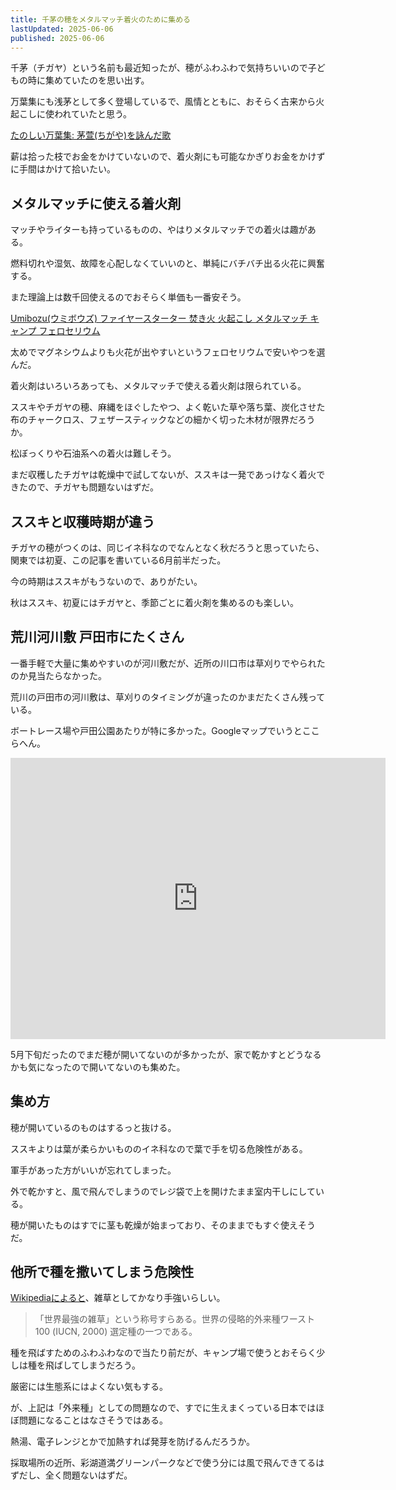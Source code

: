 ```yaml
---
title: 千茅の穂をメタルマッチ着火のために集める
lastUpdated: 2025-06-06
published: 2025-06-06
---
```


<YouTube id="vBnsYmLDYHg" title="初夏の無料着火剤チガヤ収穫" aspect="9:16" />

千茅（チガヤ）という名前も最近知ったが、穂がふわふわで気持ちいいので子どもの時に集めていたのを思い出す。

万葉集にも浅茅として多く登場しているで、風情とともに、おそらく古来から火起こしに使われていたと思う。

[たのしい万葉集: 茅萱(ちがや)を詠んだ歌](https://art-tags.net/manyo/flower/chigaya.html)

薪は拾った枝でお金をかけていないので、着火剤にも可能なかぎりお金をかけずに手間はかけて拾いたい。

## メタルマッチに使える着火剤

マッチやライターも持っているものの、やはりメタルマッチでの着火は趣がある。

燃料切れや湿気、故障を心配しなくていいのと、単純にバチバチ出る火花に興奮する。

また理論上は数千回使えるのでおそらく単価も一番安そう。

[Umibozu(ウミボウズ) ファイヤースターター 焚き火 火起こし メタルマッチ キャンプ フェロセリウム ](https://amzn.to/4kSzupa)

太めでマグネシウムよりも火花が出やすいというフェロセリウムで安いやつを選んだ。

着火剤はいろいろあっても、メタルマッチで使える着火剤は限られている。

ススキやチガヤの穂、麻縄をほぐしたやつ、よく乾いた草や落ち葉、炭化させた布のチャークロス、フェザースティックなどの細かく切った木材が限界だろうか。

松ぼっくりや石油系への着火は難しそう。

まだ収穫したチガヤは乾燥中で試してないが、ススキは一発であっけなく着火できたので、チガヤも問題ないはずだ。


## ススキと収穫時期が違う

チガヤの穂がつくのは、同じイネ科なのでなんとなく秋だろうと思っていたら、関東では初夏、この記事を書いている6月前半だった。

今の時期はススキがもうないので、ありがたい。

秋はススキ、初夏にはチガヤと、季節ごとに着火剤を集めるのも楽しい。

## 荒川河川敷 戸田市にたくさん

一番手軽で大量に集めやすいのが河川敷だが、近所の川口市は草刈りでやられたのか見当たらなかった。

荒川の戸田市の河川敷は、草刈りのタイミングが違ったのかまだたくさん残っている。

ボートレース場や戸田公園あたりが特に多かった。Googleマップでいうとここらへん。

<iframe src="https://www.google.com/maps/embed?pb=!1m18!1m12!1m3!1d12943.457037433536!2d139.66808901699446!3d35.80326557687717!2m3!1f0!2f0!3f0!3m2!1i1024!2i768!4f13.1!3m3!1m2!1s0x6018eb5d638eb4d3%3A0x382d994d682911cb!2z5oi455Sw5qGc44Gl44Gk44G_!5e0!3m2!1sja!2sjp!4v1749171358611!5m2!1sja!2sjp" width="600" height="450" style="border:0;" allowfullscreen="" loading="lazy" referrerpolicy="no-referrer-when-downgrade"></iframe>


5月下旬だったのでまだ穂が開いてないのが多かったが、家で乾かすとどうなるかも気になったので開いてないのも集めた。

## 集め方

穂が開いているのものはするっと抜ける。

ススキよりは葉が柔らかいもののイネ科なので葉で手を切る危険性がある。

軍手があった方がいいが忘れてしまった。

外で乾かすと、風で飛んでしまうのでレジ袋で上を開けたまま室内干しにしている。

穂が開いたものはすでに茎も乾燥が始まっており、そのままでもすぐ使えそうだ。

## 他所で種を撒いてしまう危険性

[Wikipediaによると](https://ja.wikipedia.org/wiki/%E3%83%81%E3%82%AC%E3%83%A4)、雑草としてかなり手強いらしい。

>「世界最強の雑草」という称号すらある。世界の侵略的外来種ワースト100 (IUCN, 2000) 選定種の一つである。

種を飛ばすためのふわふわなので当たり前だが、キャンプ場で使うとおそらく少しは種を飛ばしてしまうだろう。

厳密には生態系にはよくない気もする。

が、上記は「外来種」としての問題なので、すでに生えまくっている日本ではほぼ問題になることはなさそうではある。

熱湯、電子レンジとかで加熱すれば発芽を防げるんだろうか。

採取場所の近所、彩湖道満グリーンパークなどで使う分には風で飛んできてるはずだし、全く問題ないはずだ。
